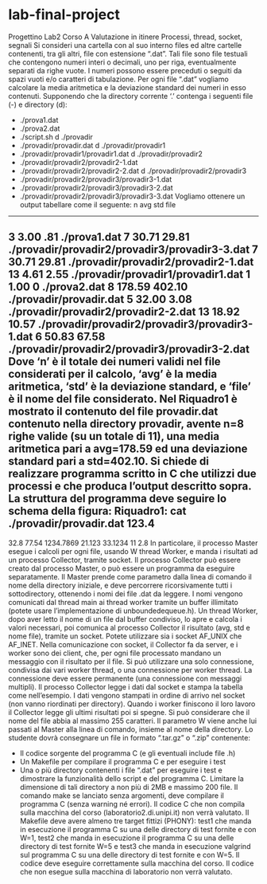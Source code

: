 # lab-final-project

Progettino Lab2 Corso A
Valutazione in itinere
Processi, thread, socket, segnali
Si consideri una cartella con al suo interno files ed altre cartelle contenenti, tra gli altri, file con estensione “.dat”. Tali file sono file testuali che contengono numeri interi o decimali, uno per riga, eventualmente separati da righe vuote. I numeri possono essere preceduti o seguiti da spazi vuoti e/o caratteri di tabulazione. Per ogni file “.dat” vogliamo calcolare la media aritmetica e la deviazione standard dei numeri in esso contenuti.
Supponendo che la directory corrente ‘.’ contenga i seguenti file (-) e directory (d):
- ./prova1.dat
- ./prova2.dat
- ./script.sh
d ./provadir
- ./provadir/provadir.dat
d ./provadir/provadir1
- ./provadir/provadir1/provadir1.dat
d ./provadir/provadir2
- ./provadir/provadir2/provadir2-1.dat
- ./provadir/provadir2/provadir2-2.dat
d ./provadir/provadir2/provadir3
- ./provadir/provadir2/provadir3/provadir3-1.dat
- ./provadir/provadir2/provadir3/provadir3-2.dat
- ./provadir/provadir2/provadir3/provadir3-3.dat
Vogliamo ottenere un output tabellare come il seguente:
n avg std file
---
3 3.00 .81 ./prova1.dat
7 30.71 29.81 ./provadir/provadir2/provadir3/provadir3-3.dat
7 30.71 29.81 ./provadir/provadir2/provadir2-1.dat
13 4.61 2.55 ./provadir/provadir1/provadir1.dat
1 1.00 0 ./prova2.dat
8 178.59 402.10 ./provadir/provadir.dat
5 32.00 3.08 ./provadir/provadir2/provadir2-2.dat
13 18.92 10.57 ./provadir/provadir2/provadir3/provadir3-1.dat
6 50.83 67.58 ./provadir/provadir2/provadir3/provadir3-2.dat
Dove ‘n’ è il totale dei numeri validi nel file considerati per il calcolo, ‘avg’ è la media aritmetica, ‘std’ è la deviazione standard, e ‘file’ è il nome del file considerato. Nel Riquadro1 è mostrato il contenuto del file provadir.dat contenuto nella directory provadir, avente n=8 righe valide (su un totale di 11), una media aritmetica pari a avg=178.59 ed una deviazione standard pari a std=402.10.
Si chiede di realizzare programma scritto in C che utilizzi due processi e che produca l’output descritto sopra. La struttura del programma deve seguire lo schema della figura:
Riquadro1:
cat ./provadir/provadir.dat
123.4
-
32.8
77.54
1234.7869
21.123
33.1234
11
2.8
In particolare, il processo Master esegue i calcoli per ogni file, usando W thread Worker, e manda i risultati ad un processo Collector, tramite socket. Il processo Collector può essere creato dal processo Master, o può essere un programma da eseguire separatamente. Il Master prende come parametro dalla linea di comando il nome della directory iniziale, e deve percorrere ricorsivamente tutti i sottodirectory, ottenendo i nomi dei file .dat da leggere. I nomi vengono comunicati dal thread main ai thread worker tramite un buffer illimitato (potete usare l’implementazione di unboundedequeue.h). Un thread Worker, dopo aver letto il nome di un file dal buffer condiviso, lo apre e calcola i valori necessari, poi comunica al processo Collector il risultato (avg, std e nome file), tramite un socket. Potete utilizzare sia i socket AF_UNIX che AF_INET. Nella comunicazione con socket, il Collector fa da server, e i worker sono dei client, che, per ogni file processato mandano un messaggio con il risultato per il file. Si può utilizzare una solo connessione, condivisa dai vari worker thread, o una connessione per worker thread. La connessione deve essere permanente (una connessione con messaggi multipli). Il processo Collector legge i dati dal socket e stampa la tabella come nell’esempio. I dati vengono stampati in ordine di arrivo nel socket (non vanno riordinati per directory). Quando i worker finiscono il loro lavoro il Collector legge gli ultimi risultati poi si spegne.
Si può considerare che il nome del file abbia al massimo 255 caratteri. Il parametro W viene anche lui passati al Master alla linea di comando, insieme al nome della directory.
Lo studente dovrà consegnare un file in formato “.tar.gz” o “.zip” contenente:
- Il codice sorgente del programma C (e gli eventuali include file .h)
- Un Makefile per compilare il programma C e per eseguire i test
- Una o più directory contenenti i file “.dat” per eseguire i test e dimostrare la funzionalità dello script e del programma C. Limitare la dimensione di tali directory a non più di 2MB e massimo 200 file.
Il comando make se lanciato senza argomenti, deve compilare il programma C (senza warning né errori). Il codice C che non compila sulla macchina del corso (laboratorio2.di.unipi.it) non verrà valutato. Il Makefile deve avere almeno tre target fittizi (PHONY): test1 che manda in esecuzione il programma C su una delle directory di test fornite e con W=1, test2 che manda in esecuzione il programma C su una delle directory di test fornite W=5 e test3 che manda in esecuzione valgrind sul programma C su una delle directory di test fornite e con W=5. Il codice deve eseguire correttamente sulla macchina del corso. Il codice che non esegue sulla macchina di laboratorio non verrà valutato.